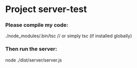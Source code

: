 # Project server-test

### Please compile my code:
./node_modules/.bin/tsc    // or simply tsc (if installed globally)

### Then run the server:
node ./dist/server/server.js

